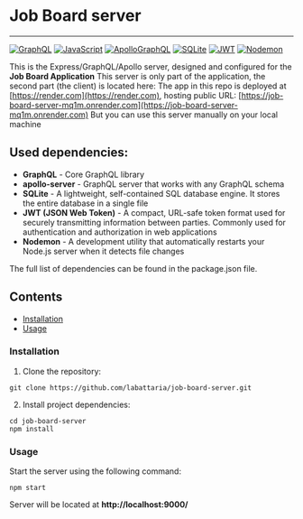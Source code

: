 # Job Board server

---

[![GraphQL](https://img.shields.io/badge/GraphQl-E10098?style=for-the-badge&logo=graphql&logoColor=white)](#)
[![JavaScript](https://img.shields.io/badge/JavaScript-323330?style=for-the-badge&logo=javascript&logoColor=F7DF1E)](#)
[![ApolloGraphQL](https://img.shields.io/badge/-ApolloGraphQL-311C87?style=for-the-badge&logo=apollo-graphql)](#)
[![SQLite](https://img.shields.io/badge/sqlite-%2307405e.svg?style=for-the-badge&logo=sqlite&logoColor=white)](#)
[![JWT](https://img.shields.io/badge/JWT-black?style=for-the-badge&logo=JSON%20web%20tokens)](#)
[![Nodemon](https://img.shields.io/badge/NODEMON-%23323330.svg?style=for-the-badge&logo=nodemon&logoColor=%BBDEAD)](#)

This is the Express/GraphQL/Apollo server, designed and configured for the **Job Board Application**
This server is only part of the application, the second part (the client) is located here:
The app in this repo is deployed at [https://render.com](https://render.com), hosting public URL: [https://job-board-server-mq1m.onrender.com](https://job-board-server-mq1m.onrender.com)
But you can use this server manually on your local machine

## Used dependencies:

- **GraphQL** - Core GraphQL library
- **apollo-server** - GraphQL server that works with any GraphQL schema
- **SQLite** - A lightweight, self-contained SQL database engine. It stores the entire database in a single file
- **JWT (JSON Web Token)** - A compact, URL-safe token format used for securely transmitting information between parties. Commonly used for authentication and authorization in web applications
- **Nodemon** - A development utility that automatically restarts your Node.js server when it detects file changes

The full list of dependencies can be found in the package.json file.

## Contents

- [Installation](#installation)
- [Usage](#usage)

### Installation

1. Clone the repository:

```shell
git clone https://github.com/labattaria/job-board-server.git
```

2. Install project dependencies:

```shell
cd job-board-server
npm install
```

### Usage

Start the server using the following command:

```shell
npm start
```

Server will be located at **http://localhost:9000/**
